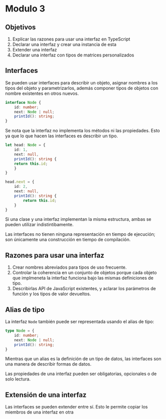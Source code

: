 # Modulo 3

## Objetivos

1. Explicar las razones para usar una interfaz en TypeScript
2. Declarar una interfaz y crear una instancia de esta
3. Extender una interfaz
4. Declarar una interfaz con tipos de matrices personalizados

## Interfaces

Se pueden usar interfaces para describir un objeto, asignar nombres a los tipos del objeto y parametrizarlos, además componer tipos de objetos con nombre existentes en otros nuevos.

```ts
interface Node {
    id: number;
    next: Node | null;
    printId(): string;
}
```

Se nota que la interfaz no implementa los métodos ni las propiedades. Esto ya que lo que hacen las interfaces es describir un tipo. 

```ts
let head: Node = {
    id: 1,
    next: null,
    printId(): string {
	return this.id;
    }
}

head.next = {
    id: 2,
    next: null,
    printId(): string {
        return this.id;
    }
}
```

Si una clase y una interfaz implementan la misma estructura, ambas se pueden utilizar indistintibamente.

Las interfaces no tienen ninguna representación en tiempo de ejecución; son únicamente una construcción en tiempo de compilación.

## Razones para usar una interfaz

1. Crear nombres abreviados para tipos de uso frecuente.
2. Controlar la coherencia en un conjunto de objetos porque cada objeto que implmeneta la interfaz funciona bajo las mismas definiciones de tipo.
3. Describirlas API de JavaScript existentes, y aclarar los parámetros de función y los tipos de valor devueltos.

## Alias de tipo

La interfaz `Node` también puede ser representada usando el alias de tipo:

```ts
type Node = {
    id: number;
    next: Node | null;
    printId(): string;
}
```

Mientras que un alias es la definición de un tipo de datos, las interfaces son una manera de describir formas de datos. 

Las propiedades de una interfaz pueden ser obligatorias, opcionales o de solo lectura.

## Extensión de una interfaz

Las interfaces se pueden extender entre sí. Esto le permite copiar los miembros de una interfaz en otra
